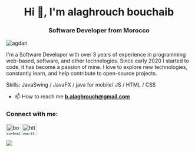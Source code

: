 <h1 align="center">Hi 👋, I'm alaghrouch bouchaib</h1>
<h3 align="center"> Software Developer from Morocco</h3>

<p align="left"> <img src="https://komarev.com/ghpvc/?username=agdari&label=Profile%20views&color=0e75b6&style=flat" alt="agdari" /> </p>

I'm a Software Developer  with over 3 years of experience in programming web-based, software, and other technologies. Since early 2020 I started to code, it has become a passion of mine. I love to explore new technologies, constantly learn, and help contribute to open-source projects. 

Skills: JavaSwing / JavaFX / java for mobile/ JS / HTML / CSS



- 📫 How to reach me **b.alaghrouch@gmail.com**


<h3 align="left">Connect with me:</h3>
<p align="left">
<a href="https://www.linkedin.com/in/bouchaib-alaghrouch-2a6011238/" target="blank"><img align="center" src="https://raw.githubusercontent.com/rahuldkjain/github-profile-readme-generator/master/src/images/icons/Social/linked-in-alt.svg" alt="bouchaib alaghrouch" height="30" width="40" /></a>
<a href="https://www.youtube.com/@startkod" target="blank"><img align="center" src="https://raw.githubusercontent.com/rahuldkjain/github-profile-readme-generator/master/src/images/icons/Social/youtube.svg" alt="https://www.youtube.com/@startkod" height="30" width="40" /></a>
</p>




<img src="https://t.bkit.co/w_6426067fefea8.gif" />
